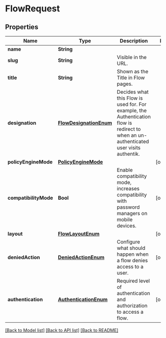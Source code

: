 # FlowRequest

## Properties
Name | Type | Description | Notes
------------ | ------------- | ------------- | -------------
**name** | **String** |  | 
**slug** | **String** | Visible in the URL. | 
**title** | **String** | Shown as the Title in Flow pages. | 
**designation** | [**FlowDesignationEnum**](FlowDesignationEnum.md) | Decides what this Flow is used for. For example, the Authentication flow is redirect to when an un-authenticated user visits authentik. | 
**policyEngineMode** | [**PolicyEngineMode**](PolicyEngineMode.md) |  | [optional] 
**compatibilityMode** | **Bool** | Enable compatibility mode, increases compatibility with password managers on mobile devices. | [optional] 
**layout** | [**FlowLayoutEnum**](FlowLayoutEnum.md) |  | [optional] 
**deniedAction** | [**DeniedActionEnum**](DeniedActionEnum.md) | Configure what should happen when a flow denies access to a user. | [optional] 
**authentication** | [**AuthenticationEnum**](AuthenticationEnum.md) | Required level of authentication and authorization to access a flow. | [optional] 

[[Back to Model list]](../README.md#documentation-for-models) [[Back to API list]](../README.md#documentation-for-api-endpoints) [[Back to README]](../README.md)


